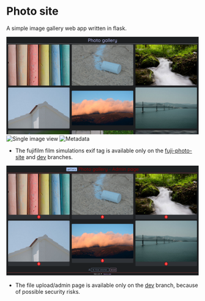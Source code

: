 # Photo site
A simple image gallery web app written in flask.

![Gallery view](/.screenshots/gallery.png)
![Single image view](/.screenshots/single-image.png)
![Metadata](/.screenshots/metadata.png)
- The fujifilm film simulations exif tag is available only on the [fuji-photo-site](https://github.com/comalnik/photo-site/tree/fuji-photo-site) and [dev](https://github.com/comalnik/photo-site/tree/dev) branches.

![Admin page](/.screenshots/admin.png)
- The file upload/admin page is available only on the [dev](https://github.com/comalnik/photo-site/tree/dev) branch, because of possible security risks. 